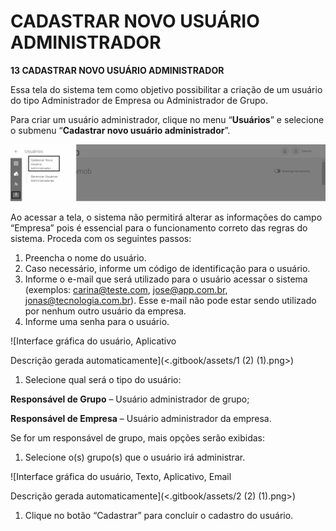 # CADASTRAR NOVO USUÁRIO ADMINISTRADOR

**13 CADASTRAR NOVO USUÁRIO ADMINISTRADOR**

Essa tela do sistema tem como objetivo possibilitar a criação de um usuário do tipo Administrador de Empresa ou Administrador de Grupo.

Para criar um usuário administrador, clique no menu “**Usuários**” e selecione o submenu “**Cadastrar novo usuário administrador**”.

![](<.gitbook/assets/0 (3) (1).png>)

Ao acessar a tela, o sistema não permitirá alterar as informações do campo “Empresa” pois é essencial para o funcionamento correto das regras do sistema. Proceda com os seguintes passos:

1. Preencha o nome do usuário.
2. Caso necessário, informe um código de identificação para o usuário.
3. Informe o e-mail que será utilizado para o usuário acessar o sistema (exemplos: carina@teste.com, jose@app.com.br, jonas@tecnologia.com.br). Esse e-mail não pode estar sendo utilizado por nenhum outro usuário da empresa.
4. Informe uma senha para o usuário.

![Interface gráfica do usuário, Aplicativo

Descrição gerada automaticamente](<.gitbook/assets/1 (2) (1).png>)

1. Selecione qual será o tipo do usuário:

**Responsável de Grupo** – Usuário administrador de grupo;

**Responsável de Empresa** – Usuário administrador da empresa.

Se for um responsável de grupo, mais opções serão exibidas:

1. Selecione o(s) grupo(s) que o usuário irá administrar.

![Interface gráfica do usuário, Texto, Aplicativo, Email

Descrição gerada automaticamente](<.gitbook/assets/2 (2) (1).png>)

1. Clique no botão “Cadastrar” para concluir o cadastro do usuário.
